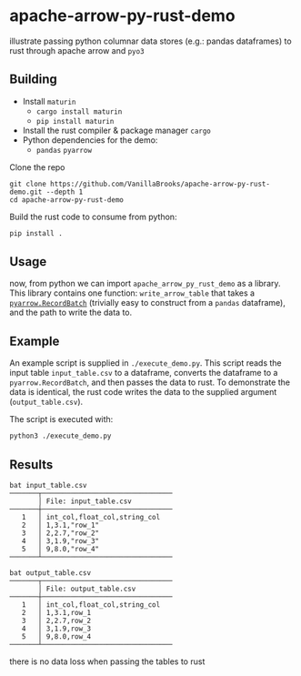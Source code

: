 # apache-arrow-py-rust-demo

illustrate passing python columnar data stores (e.g.: pandas dataframes) to rust
through apache arrow and `pyo3`


## Building

* Install `maturin` 
    * `cargo install maturin`
    * `pip install maturin`
* Install the rust compiler & package manager `cargo`
* Python dependencies for the demo:
    * `pandas` `pyarrow`

Clone the repo

```
git clone https://github.com/VanillaBrooks/apache-arrow-py-rust-demo.git --depth 1
cd apache-arrow-py-rust-demo
```

Build the rust code to consume from python:

```bash
pip install .
```


## Usage

now, from python we can import `apache_arrow_py_rust_demo` as a library. This library contains one 
function: `write_arrow_table` that takes a [`pyarrow.RecordBatch`](https://arrow.apache.org/docs/python/generated/pyarrow.RecordBatch.html)
(trivially easy to construct from a `pandas` dataframe), and the path to write the data to.

## Example

An example script is supplied in `./execute_demo.py`. This script reads the input table `input_table.csv`
to a dataframe, converts the dataframe to a `pyarrow.RecordBatch`, and then passes the data to rust. To
demonstrate the data is identical, the rust code writes the data to the supplied argument (`output_table.csv`).

The script is executed with:


```bash
python3 ./execute_demo.py
```

## Results

```
bat input_table.csv
───────┬────────────────────────────────
       │ File: input_table.csv
───────┼────────────────────────────────
   1   │ int_col,float_col,string_col
   2   │ 1,3.1,"row_1"
   3   │ 2,2.7,"row_2"
   4   │ 3,1.9,"row_3"
   5   │ 9,8.0,"row_4"
───────┴────────────────────────────────
```

```
bat output_table.csv
───────┬────────────────────────────────
       │ File: output_table.csv
───────┼────────────────────────────────
   1   │ int_col,float_col,string_col
   2   │ 1,3.1,row_1
   3   │ 2,2.7,row_2
   4   │ 3,1.9,row_3
   5   │ 9,8.0,row_4
───────┴────────────────────────────────
```

there is no data loss when passing the tables to rust
